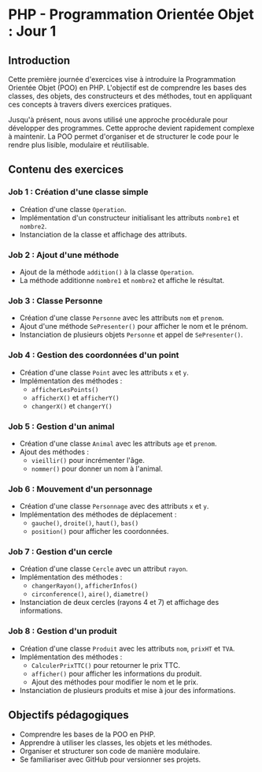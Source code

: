 # PHP - Programmation Orientée Objet : Jour 1

## Introduction

Cette première journée d'exercices vise à introduire la Programmation Orientée Objet (POO) en PHP. L'objectif est de comprendre les bases des classes, des objets, des constructeurs et des méthodes, tout en appliquant ces concepts à travers divers exercices pratiques.

Jusqu'à présent, nous avons utilisé une approche procédurale pour développer des programmes. Cette approche devient rapidement complexe à maintenir. La POO permet d'organiser et de structurer le code pour le rendre plus lisible, modulaire et réutilisable.

## Contenu des exercices

### **Job 1 : Création d'une classe simple**

- Création d'une classe `Operation`.
- Implémentation d'un constructeur initialisant les attributs `nombre1` et `nombre2`.
- Instanciation de la classe et affichage des attributs.

### **Job 2 : Ajout d'une méthode**

- Ajout de la méthode `addition()` à la classe `Operation`.
- La méthode additionne `nombre1` et `nombre2` et affiche le résultat.

### **Job 3 : Classe Personne**

- Création d'une classe `Personne` avec les attributs `nom` et `prenom`.
- Ajout d'une méthode `SePresenter()` pour afficher le nom et le prénom.
- Instanciation de plusieurs objets `Personne` et appel de `SePresenter()`.

### **Job 4 : Gestion des coordonnées d'un point**

- Création d'une classe `Point` avec les attributs `x` et `y`.
- Implémentation des méthodes :
  - `afficherLesPoints()`
  - `afficherX()` et `afficherY()`
  - `changerX()` et `changerY()`

### **Job 5 : Gestion d'un animal**

- Création d'une classe `Animal` avec les attributs `age` et `prenom`.
- Ajout des méthodes :
  - `vieillir()` pour incrémenter l'âge.
  - `nommer()` pour donner un nom à l'animal.

### **Job 6 : Mouvement d'un personnage**

- Création d'une classe `Personnage` avec des attributs `x` et `y`.
- Implémentation des méthodes de déplacement :
  - `gauche()`, `droite()`, `haut()`, `bas()`
  - `position()` pour afficher les coordonnées.

### **Job 7 : Gestion d'un cercle**

- Création d'une classe `Cercle` avec un attribut `rayon`.
- Implémentation des méthodes :
  - `changerRayon()`, `afficherInfos()`
  - `circonference()`, `aire()`, `diametre()`
- Instanciation de deux cercles (rayons 4 et 7) et affichage des informations.

### **Job 8 : Gestion d'un produit**

- Création d'une classe `Produit` avec les attributs `nom`, `prixHT` et `TVA`.
- Implémentation des méthodes :
  - `CalculerPrixTTC()` pour retourner le prix TTC.
  - `afficher()` pour afficher les informations du produit.
  - Ajout des méthodes pour modifier le nom et le prix.
- Instanciation de plusieurs produits et mise à jour des informations.

## Objectifs pédagogiques

- Comprendre les bases de la POO en PHP.
- Apprendre à utiliser les classes, les objets et les méthodes.
- Organiser et structurer son code de manière modulaire.
- Se familiariser avec GitHub pour versionner ses projets.
